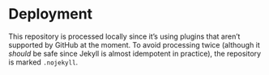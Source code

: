 Deployment
==========

This repository is processed locally since it’s using plugins that aren’t supported by GitHub at the moment. To avoid processing twice (although it *should* be safe since Jekyll is almost idempotent in practice), the repository is marked `.nojekyll`.
